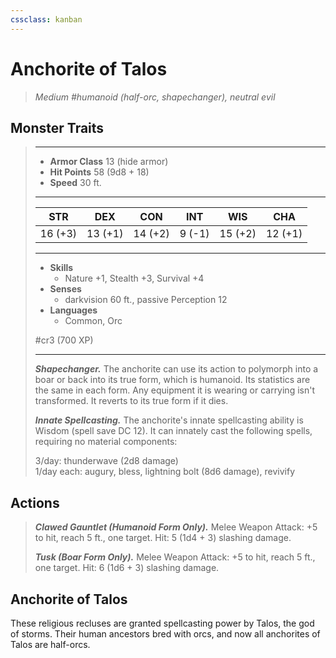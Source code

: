 ```yaml
---
cssclass: kanban
---
```


# Anchorite of Talos
>*Medium #humanoid (half-orc, shapechanger), neutral evil*
## Monster Traits
>___
>- **Armor Class** 13 (hide armor)
>- **Hit Points** 58 (9d8 + 18)
>- **Speed** 30 ft.
>___
>|STR|DEX|CON|INT|WIS|CHA|
>|:---:|:---:|:---:|:---:|:---:|:---:|
>|16 (+3)|13 (+1)|14 (+2)|9 (-1)|15 (+2)|12 (+1)|
>___
>- **Skills**
>	 - Nature +1, Stealth +3, Survival +4
>- **Senses**
>	 - darkvision 60 ft., passive Perception 12
>- **Languages**
>	 - Common, Orc
>
> #cr3 (700 XP)
>___
>***Shapechanger.*** The anchorite can use its action to polymorph into a boar or back into its true form, which is humanoid. Its statistics are the same in each form. Any equipment it is wearing or carrying isn't transformed. It reverts to its true form if it dies.  
>
>***Innate Spellcasting.*** The anchorite's innate spellcasting ability is Wisdom (spell save DC 12). It can innately cast the following spells, requiring no material components:  
>
>3/day: thunderwave (2d8 damage)  
>1/day each: augury, bless, lightning bolt (8d6 damage), revivify  
>
## Actions
>***Clawed Gauntlet (Humanoid Form Only).*** Melee Weapon Attack: +5 to hit, reach 5 ft., one target. Hit: 5 (1d4 + 3) slashing damage.  
>
>***Tusk (Boar Form Only).*** Melee Weapon Attack: +5 to hit, reach 5 ft., one target. Hit: 6 (1d6 + 3) slashing damage.
## Anchorite of Talos
These religious recluses are granted spellcasting power by Talos, the god of storms. Their human ancestors bred with orcs, and now all anchorites of Talos are half-orcs.